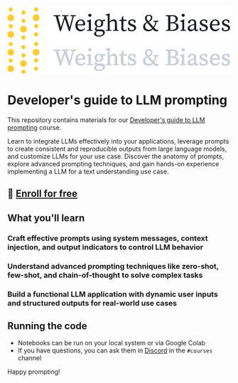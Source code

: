<p align="center">
  <img src="https://raw.githubusercontent.com/wandb/wandb/508982e50e82c54cbf0dd464a9959fee0e1740ad/.github/wb-logo-lightbg.png#gh-light-mode-only" width="600" alt="Weights & Biases"/>
  <img src="https://raw.githubusercontent.com/wandb/wandb/508982e50e82c54cbf0dd464a9959fee0e1740ad/.github/wb-logo-darkbg.png#gh-dark-mode-only" width="600" alt="Weights & Biases"/>
</p>

# Developer's guide to LLM prompting 

This repository contains materials for our [Developer's guide to LLM prompting](https://www.wandb.courses/courses/prompting) course. 

Learn to integrate LLMs effectively into your applications, leverage prompts to create consistent and reproducible outputs from large language models, and customize LLMs for your use case. Discover the anatomy of prompts, explore advanced prompting techniques, and gain hands-on experience implementing a LLM for a text understanding use case.

## 🚀 [Enroll for free](https://www.wandb.courses/courses/prompting)

## What you'll learn

### Craft effective prompts using system messages, context injection, and output indicators to control LLM behavior

### Understand advanced prompting techniques like zero-shot, few-shot, and chain-of-thought to solve complex tasks

### Build a functional LLM application with dynamic user inputs and structured outputs for real-world use cases


## Running the code

- Notebooks can be run on your local system or via Google Colab
- If you have questions, you can ask them in [Discord](https://wandb.me/discord) in the `#courses` channel

Happy prompting! 
